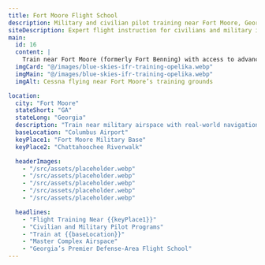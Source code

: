```yaml
---
title: Fort Moore Flight School
description: Military and civilian pilot training near Fort Moore, Georgia.
siteDescription: Expert flight instruction for civilians and military in Fort Moore, GA.
main:
  id: 16
  content: |
    Train near Fort Moore (formerly Fort Benning) with access to advanced aviation resources and diverse airspace.
  imgCard: "@/images/blue-skies-ifr-training-opelika.webp"
  imgMain: "@/images/blue-skies-ifr-training-opelika.webp"
  imgAlt: Cessna flying near Fort Moore’s training grounds

location:
  city: "Fort Moore"
  stateShort: "GA"
  stateLong: "Georgia"
  description: "Train near military airspace with real-world navigation challenges."
  baseLocation: "Columbus Airport"
  keyPlace1: "Fort Moore Military Base"
  keyPlace2: "Chattahoochee Riverwalk"

  headerImages:
    - "/src/assets/placeholder.webp"
    - "/src/assets/placeholder.webp"
    - "/src/assets/placeholder.webp"
    - "/src/assets/placeholder.webp"
    - "/src/assets/placeholder.webp"

  headlines:
    - "Flight Training Near {{keyPlace1}}"
    - "Civilian and Military Pilot Programs"
    - "Train at {{baseLocation}}"
    - "Master Complex Airspace"
    - "Georgia’s Premier Defense-Area Flight School"
---
```

